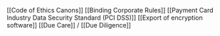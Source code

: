 
[[Code of Ethics Canons]]
[[Binding Corporate Rules]]
[[Payment Card Industry Data Security Standard (PCI DSS)]]
[[Export of encryption software]]
[[Due Care]] / [[Due Diligence]]


